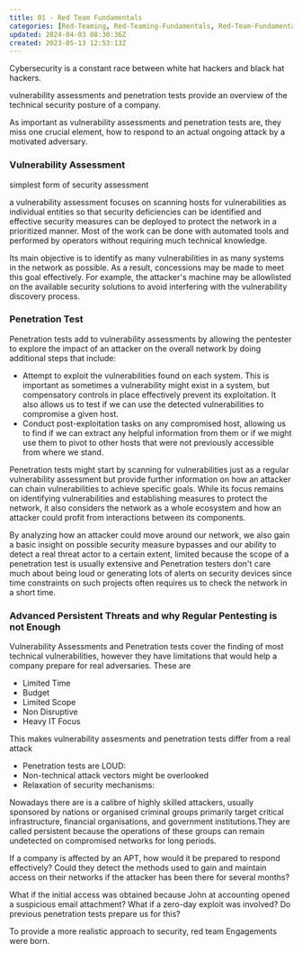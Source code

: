 ```yaml
---
title: 01 - Red Team Fundamentals
categories: [Red-Teaming, Red-Teaming-Fundamentals, Red-Team-Fundamentals]
updated: 2024-04-03 08:30:36Z
created: 2023-05-13 12:53:13Z
---
```


Cybersecurity is a constant race between white hat hackers and black hat hackers.

vulnerability assessments and penetration tests provide an overview of the technical security posture of a company. 

As important as vulnerability assessments and penetration tests are, they miss one crucial element, how to respond to an actual ongoing attack by a motivated adversary.

### Vulnerability Assessment

simplest form of security assessment

a vulnerability assessment focuses on scanning hosts for vulnerabilities as individual entities so that security deficiencies can be identified and effective security measures can be deployed to protect the network in a prioritized manner. Most of the work can be done with automated tools and performed by operators without requiring much technical knowledge.

Its main objective is to identify as many vulnerabilities in as many systems in the network as possible. 
As a result, concessions may be made to meet this goal effectively. For example, the attacker's machine may be allowlisted on the available security solutions to avoid interfering with the vulnerability discovery process.

### Penetration Test

Penetration tests add to vulnerability assessments by allowing the pentester to explore the impact of an attacker on the overall network by doing additional steps that include:

- Attempt to exploit the vulnerabilities found on each system. This is important as sometimes a vulnerability might exist in a system, but compensatory controls in place effectively prevent its exploitation. It also allows us to test if we can use the detected vulnerabilities to compromise a given host.
- Conduct post-exploitation tasks on any compromised host, allowing us to find if we can extract any helpful information from them or if we might use them to pivot to other hosts that were not previously accessible from where we stand.


Penetration tests might start by scanning for vulnerabilities just as a regular vulnerability assessment but provide further information on how an attacker can chain vulnerabilities to achieve specific goals. While its focus remains on identifying vulnerabilities and establishing measures to protect the network, it also considers the network as a whole ecosystem and how an attacker could profit from interactions between its components.

By analyzing how an attacker could move around our network, we also gain a basic insight on possible security measure bypasses and our ability to detect a real threat actor to a certain extent, limited because the scope of a penetration test is usually extensive and Penetration testers don't care much about being loud or generating lots of alerts on security devices since time constraints on such projects often requires us to check the network in a short time.

### Advanced Persistent Threats and why Regular Pentesting is not Enough

Vulnerability Assessments and Penetration tests cover the finding of most technical vulnerabilities, however they have limitations that would help a company prepare for real adversaries. These are
- Limited Time
- Budget
- Limited Scope
- Non Disruptive
- Heavy IT Focus

This makes vulnerability assesments and penetration tests differ from a real attack

- Penetration tests are LOUD: 
- Non-technical attack vectors might be overlooked
- Relaxation of security mechanisms: 

Nowadays there are is a calibre of highly skilled attackers, usually sponsored by nations or organised criminal groups primarily target critical infrastructure, financial organisations, and government institutions.They are called persistent because the operations of these groups can remain undetected on compromised networks for long periods.

If a company is affected by an APT, how would it be prepared to respond effectively? Could they detect the methods used to gain and maintain access on their networks if the attacker has been there for several months? 

What if the initial access was obtained because John at accounting opened a suspicious email attachment? What if a zero-day exploit was involved? Do previous penetration tests prepare us for this?

To provide a more realistic approach to security, red team Engagements were born.
